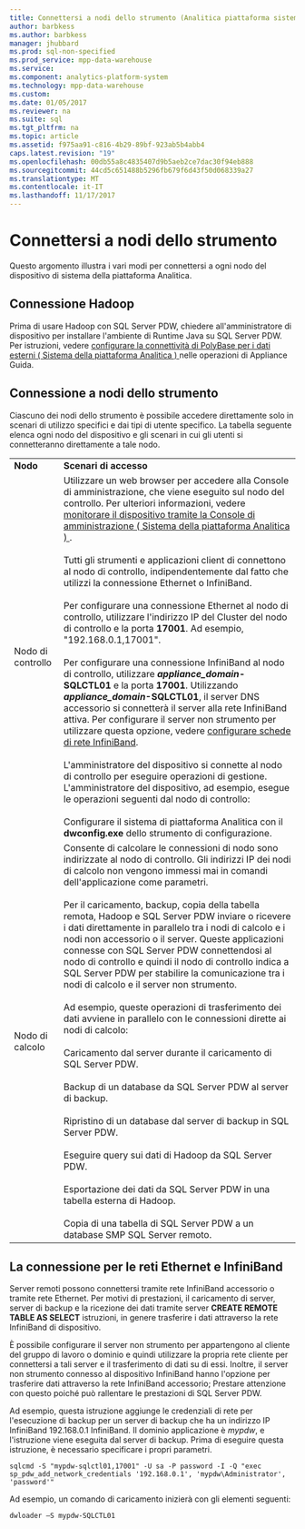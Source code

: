 ```yaml
---
title: Connettersi a nodi dello strumento (Analitica piattaforma sistema)
author: barbkess
ms.author: barbkess
manager: jhubbard
ms.prod: sql-non-specified
ms.prod_service: mpp-data-warehouse
ms.service: 
ms.component: analytics-platform-system
ms.technology: mpp-data-warehouse
ms.custom: 
ms.date: 01/05/2017
ms.reviewer: na
ms.suite: sql
ms.tgt_pltfrm: na
ms.topic: article
ms.assetid: f975aa91-c816-4b29-89bf-923ab5b4abb4
caps.latest.revision: "19"
ms.openlocfilehash: 00db55a8c4835407d9b5aeb2ce7dac30f94eb888
ms.sourcegitcommit: 44cd5c651488b5296fb679f6d43f50d068339a27
ms.translationtype: MT
ms.contentlocale: it-IT
ms.lasthandoff: 11/17/2017
---
```

# <a name="connect-to-appliance-nodes"></a>Connettersi a nodi dello strumento
Questo argomento illustra i vari modi per connettersi a ogni nodo del dispositivo di sistema della piattaforma Analitica.  
  
## <a name="connecting-with-hadoop"></a>Connessione Hadoop  
Prima di usare Hadoop con SQL Server PDW, chiedere all'amministratore di dispositivo per installare l'ambiente di Runtime Java su SQL Server PDW. Per istruzioni, vedere [configurare la connettività di PolyBase per i dati esterni &#40; Sistema della piattaforma Analitica &#41; ](configure-polybase-connectivity-to-external-data.md) nelle operazioni di Appliance Guida.  
  
## <a name="ConnectingToIndividualNodes"></a>Connessione a nodi dello strumento  
Ciascuno dei nodi dello strumento è possibile accedere direttamente solo in scenari di utilizzo specifici e dai tipi di utente specifico. La tabella seguente elenca ogni nodo del dispositivo e gli scenari in cui gli utenti si connetteranno direttamente a tale nodo.  
  
<!-- MISSING LINKS For information on the purpose of each node, see [Understanding SQL Server PDW &#40;SQL Server PDW&#41;](../sqlpdw/understanding-sql-server-pdw-sql-server-pdw.md).  -->  
  
|||  
|-|-|  
|**Nodo**|**Scenari di accesso**|  
|Nodo di controllo|Utilizzare un web browser per accedere alla Console di amministrazione, che viene eseguito sul nodo del controllo. Per ulteriori informazioni, vedere [monitorare il dispositivo tramite la Console di amministrazione &#40; Sistema della piattaforma Analitica &#41; ](monitor-the-appliance-by-using-the-admin-console.md).<br /><br />Tutti gli strumenti e applicazioni client di connettono al nodo di controllo, indipendentemente dal fatto che utilizzi la connessione Ethernet o InfiniBand.<br /><br />Per configurare una connessione Ethernet al nodo di controllo, utilizzare l'indirizzo IP del Cluster del nodo di controllo e la porta **17001**. Ad esempio, "192.168.0.1,17001".<br /><br />Per configurare una connessione InfiniBand al nodo di controllo, utilizzare  ***appliance_domain*-SQLCTL01** e la porta **17001**. Utilizzando  ***appliance_domain*-SQLCTL01**, il server DNS accessorio si connetterà il server alla rete InfiniBand attiva. Per configurare il server non strumento per utilizzare questa opzione, vedere [configurare schede di rete InfiniBand](configure-infiniband-network-adapters.md).<br /><br />L'amministratore del dispositivo si connette al nodo di controllo per eseguire operazioni di gestione. L'amministratore del dispositivo, ad esempio, esegue le operazioni seguenti dal nodo di controllo:<br /><br />Configurare il sistema di piattaforma Analitica con il **dwconfig.exe** dello strumento di configurazione.|  
|Nodo di calcolo|Consente di calcolare le connessioni di nodo sono indirizzate al nodo di controllo. Gli indirizzi IP dei nodi di calcolo non vengono immessi mai in comandi dell'applicazione come parametri.<br /><br />Per il caricamento, backup, copia della tabella remota, Hadoop e SQL Server PDW inviare o ricevere i dati direttamente in parallelo tra i nodi di calcolo e i nodi non accessorio o il server. Queste applicazioni connesse con SQL Server PDW connettendosi al nodo di controllo e quindi il nodo di controllo indica a SQL Server PDW per stabilire la comunicazione tra i nodi di calcolo e il server non strumento.<br /><br />Ad esempio, queste operazioni di trasferimento dei dati avviene in parallelo con le connessioni dirette ai nodi di calcolo:<br /><br />Caricamento dal server durante il caricamento di SQL Server PDW.<br /><br />Backup di un database da SQL Server PDW al server di backup.<br /><br />Ripristino di un database dal server di backup in SQL Server PDW.<br /><br />Eseguire query sui dati di Hadoop da SQL Server PDW.<br /><br />Esportazione dei dati da SQL Server PDW in una tabella esterna di Hadoop.<br /><br />Copia di una tabella di SQL Server PDW a un database SMP SQL Server remoto.|  
  
## <a name="connecting-to-the-ethernet-and-infiniband-networks"></a>La connessione per le reti Ethernet e InfiniBand  
Server remoti possono connettersi tramite rete InfiniBand accessorio o tramite rete Ethernet. Per motivi di prestazioni, il caricamento di server, server di backup e la ricezione dei dati tramite server **CREATE REMOTE TABLE AS SELECT** istruzioni, in genere trasferire i dati attraverso la rete InfiniBand di dispositivo.  
  
È possibile configurare il server non strumento per appartengono al cliente del gruppo di lavoro o dominio e quindi utilizzare la propria rete cliente per connettersi a tali server e il trasferimento di dati su di essi. Inoltre, il server non strumento connesso al dispositivo InfiniBand hanno l'opzione per trasferire dati attraverso la rete InfiniBand accessorio; Prestare attenzione con questo poiché può rallentare le prestazioni di SQL Server PDW.  
  
Ad esempio, questa istruzione aggiunge le credenziali di rete per l'esecuzione di backup per un server di backup che ha un indirizzo IP InfiniBand 192.168.0.1 InfiniBand. Il dominio applicazione è *mypdw*, e l'istruzione viene eseguita dal server di backup. Prima di eseguire questa istruzione, è necessario specificare i propri parametri.  
  
```  
sqlcmd -S "mypdw-sqlctl01,17001" -U sa -P password -I -Q "exec sp_pdw_add_network_credentials '192.168.0.1', 'mypdw\Administrator', 'password'"  
```  
  
Ad esempio, un comando di caricamento inizierà con gli elementi seguenti:  
  
```  
dwloader –S mypdw-SQLCTL01  
```  
  
<!-- MISSING LINKS ## See Also  
[Configure an External Windows System To Receive Remote Table Copies Using InfiniBand &#40;SQL Server PDW&#41;](../sqlpdw/configure-an-external-windows-system-to-receive-remote-table-copies-using-infiniband-sql-server-pdw.md)  
[Common Metadata Query Examples &#40;SQL Server PDW&#41;](../sqlpdw/common-metadata-query-examples-sql-server-pdw.md)  -->  
  
